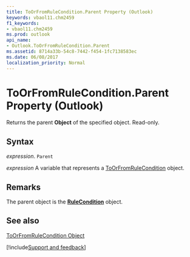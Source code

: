 ```yaml
---
title: ToOrFromRuleCondition.Parent Property (Outlook)
keywords: vbaol11.chm2459
f1_keywords:
- vbaol11.chm2459
ms.prod: outlook
api_name:
- Outlook.ToOrFromRuleCondition.Parent
ms.assetid: 8714a33b-54c8-7442-f454-1fc7138583ec
ms.date: 06/08/2017
localization_priority: Normal
---
```



# ToOrFromRuleCondition.Parent Property (Outlook)

Returns the parent  **Object** of the specified object. Read-only.


## Syntax

 _expression_. `Parent`

_expression_ A variable that represents a [ToOrFromRuleCondition](./Outlook.ToOrFromRuleCondition.md) object.


## Remarks

The parent object is the  **[RuleCondition](Outlook.RuleCondition.md)** object.


## See also


[ToOrFromRuleCondition Object](Outlook.ToOrFromRuleCondition.md)

[!include[Support and feedback](~/includes/feedback-boilerplate.md)]